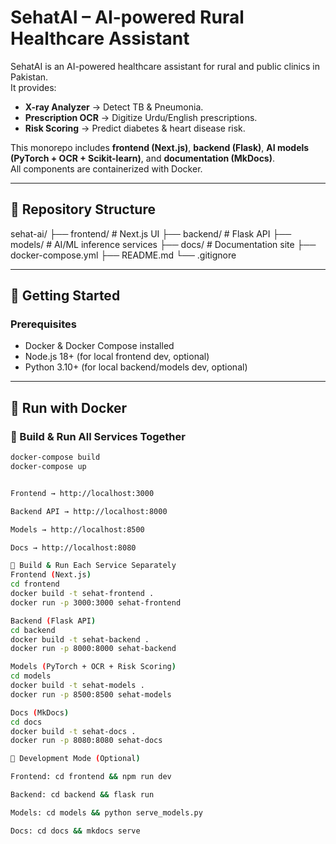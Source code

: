 # SehatAI – AI-powered Rural Healthcare Assistant  

SehatAI is an AI-powered healthcare assistant for rural and public clinics in Pakistan.  
It provides:  
- **X-ray Analyzer** → Detect TB & Pneumonia.  
- **Prescription OCR** → Digitize Urdu/English prescriptions.  
- **Risk Scoring** → Predict diabetes & heart disease risk.  

This monorepo includes **frontend (Next.js)**, **backend (Flask)**, **AI models (PyTorch + OCR + Scikit-learn)**, and **documentation (MkDocs)**.  
All components are containerized with Docker.  

---

## 📂 Repository Structure  

sehat-ai/
├── frontend/ # Next.js UI
├── backend/ # Flask API
├── models/ # AI/ML inference services
├── docs/ # Documentation site
├── docker-compose.yml
├── README.md
└── .gitignore


---

## 🚀 Getting Started  

### Prerequisites  
- Docker & Docker Compose installed  
- Node.js 18+ (for local frontend dev, optional)  
- Python 3.10+ (for local backend/models dev, optional)  

---

## 🐳 Run with Docker  

### 🔹 Build & Run All Services Together  

```bash
docker-compose build
docker-compose up


Frontend → http://localhost:3000

Backend API → http://localhost:8000

Models → http://localhost:8500

Docs → http://localhost:8080

🔹 Build & Run Each Service Separately
Frontend (Next.js)
cd frontend
docker build -t sehat-frontend .
docker run -p 3000:3000 sehat-frontend

Backend (Flask API)
cd backend
docker build -t sehat-backend .
docker run -p 8000:8000 sehat-backend

Models (PyTorch + OCR + Risk Scoring)
cd models
docker build -t sehat-models .
docker run -p 8500:8500 sehat-models

Docs (MkDocs)
cd docs
docker build -t sehat-docs .
docker run -p 8080:8080 sehat-docs

🧪 Development Mode (Optional)

Frontend: cd frontend && npm run dev

Backend: cd backend && flask run

Models: cd models && python serve_models.py

Docs: cd docs && mkdocs serve
